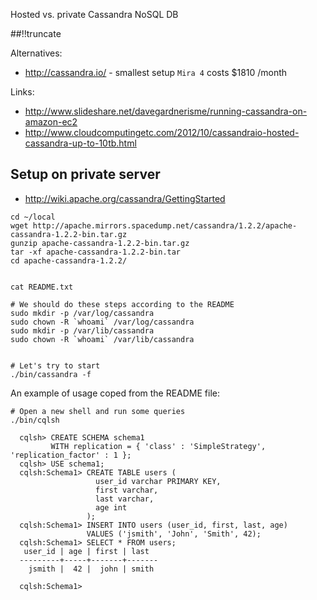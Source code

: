 Hosted vs. private Cassandra NoSQL DB 

[meta:author]: <> (Jonas Colmsjo)
[meta:title]: <> (Hosted vs. private Cassandra NoSQL DB )
[meta:date]: <> (2013-03-12)
[meta:nested:key]: <> (Metadata value)

##!!truncate


Alternatives:

 * http://cassandra.io/ - smallest setup `Mira 4` costs $1810 /month


Links:

 * http://www.slideshare.net/davegardnerisme/running-cassandra-on-amazon-ec2
 * http://www.cloudcomputingetc.com/2012/10/cassandraio-hosted-cassandra-up-to-10tb.html



## Setup on private server


* http://wiki.apache.org/cassandra/GettingStarted

```
cd ~/local
wget http://apache.mirrors.spacedump.net/cassandra/1.2.2/apache-cassandra-1.2.2-bin.tar.gz
gunzip apache-cassandra-1.2.2-bin.tar.gz 
tar -xf apache-cassandra-1.2.2-bin.tar
cd apache-cassandra-1.2.2/


cat README.txt 

# We should do these steps according to the README
sudo mkdir -p /var/log/cassandra
sudo chown -R `whoami` /var/log/cassandra
sudo mkdir -p /var/lib/cassandra
sudo chown -R `whoami` /var/lib/cassandra


# Let's try to start
./bin/cassandra -f
```


An example of usage coped from the README file:

```
# Open a new shell and run some queries
./bin/cqlsh

  cqlsh> CREATE SCHEMA schema1 
         WITH replication = { 'class' : 'SimpleStrategy', 'replication_factor' : 1 };
  cqlsh> USE schema1;
  cqlsh:Schema1> CREATE TABLE users (
                   user_id varchar PRIMARY KEY,
                   first varchar,
                   last varchar,
                   age int
                 );
  cqlsh:Schema1> INSERT INTO users (user_id, first, last, age) 
                 VALUES ('jsmith', 'John', 'Smith', 42);
  cqlsh:Schema1> SELECT * FROM users;
   user_id | age | first | last
  ---------+-----+-------+-------
    jsmith |  42 |  john | smith

  cqlsh:Schema1> 
```







